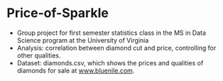 # Price-of-Sparkle

- Group project for first semester statistics class in the MS in Data Science program at the University of Virginia
- Analysis:  correlation between diamond cut and price, controlling for other qualities.
- Dataset:  diamonds.csv, which shows the prices and qualities of diamonds for sale at www.bluenile.com.
  


